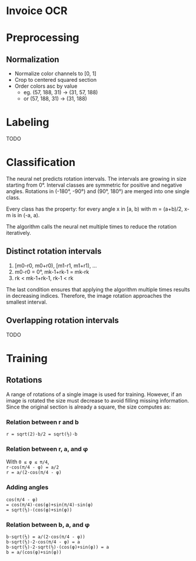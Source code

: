 # Invoice OCR
# Preprocessing
## Normalization
* Normalize color channels to [0, 1]
* Crop to centered squared section
* Order colors asc by value
  * eg. (57, 188, 31) → (31, 57, 188)
  * or (57, 188, 31) → (31, 188)

# Labeling
TODO

# Classification
The neural net predicts rotation intervals. The intervals are growing in size starting from 0°. Interval classes are symmetric for positive and negative angles. Rotations in (-180°, -90°) and (90°, 180°) are merged into one single class.

Every class has the property: for every angle x in [a, b) with m = (a+b)/2, x-m is in (-a, a).

The algorithm calls the neural net multiple times to reduce the rotation iteratively.

## Distinct rotation intervals
1. [m0-r0, m0+r0), [m1-r1, m1+r1), ...
1. m0-r0 = 0°, mk-1+rk-1 = mk-rk
1. rk < mk-1+rk-1, rk-1 < rk

The last condition ensures that applying the algorithm multiple times results in decreasing indices. Therefore, the image rotation approaches the smallest interval.

## Overlapping rotation intervals
TODO

# Training
## Rotations
A range of rotations of a single image is used for training. However, if an image is rotated the size must decrease to avoid filling missing information. Since the original section is already a square, the size computes as:

### Relation between r and b
<code>r = sqrt(2)&middot;b/2 = sqrt(&half;)&middot;b</code>

### Relation between r, a, and &phi;
With <code>0 &leq; &phi; &leq; &pi;/4</code>,\
<code>r&middot;cos(&pi;/4 - &phi;) = a/2</code>\
<code>r = a/(2&middot;cos(&pi;/4 - &phi;)</code>

### Adding angles
<code>cos(&pi;/4 - &phi;)</code>\
<code>= cos(&pi;/4)&middot;cos(&phi;)+sin(&pi;/4)&middot;sin(&phi;)</code>\
<code>= sqrt(&half;)&middot;(cos(&phi;)+sin(&phi;))</code>

### Relation between b, a, and &phi;
<code>b&middot;sqrt(&half;) = a/(2&middot;cos(&pi;/4 - &phi;))</code>\
<code>b&middot;sqrt(&half;)&middot;2&middot;cos(&pi;/4 - &phi;) = a</code>\
<code>b&middot;sqrt(&half;)&middot;2&middot;sqrt(&half;)&middot;(cos(&phi;)+sin(&phi;)) = a</code>\
<code>b = a/(cos(&phi;)+sin(&phi;))</code>
